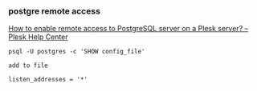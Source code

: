 ###  postgre remote access


[How to enable remote access to PostgreSQL server on a Plesk server? – Plesk Help Center](https://support.plesk.com/hc/en-us/articles/115003321434-How-to-enable-remote-access-to-PostgreSQL-server-on-a-Plesk-server- "How to enable remote access to PostgreSQL server on a Plesk server? – Plesk Help Center")


 

```
psql -U postgres -c 'SHOW config_file'

add to file

listen_addresses = '*'


```
